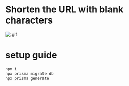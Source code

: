 # Shorten the URL with blank characters

![.gif](https://qiita-image-store.s3.ap-northeast-1.amazonaws.com/0/597237/588a40e4-be6b-5fe3-e7ba-fd17496e5799.gif)

# setup guide

```bash
npm i
npx prisma migrate db
npx prisma generate
```
